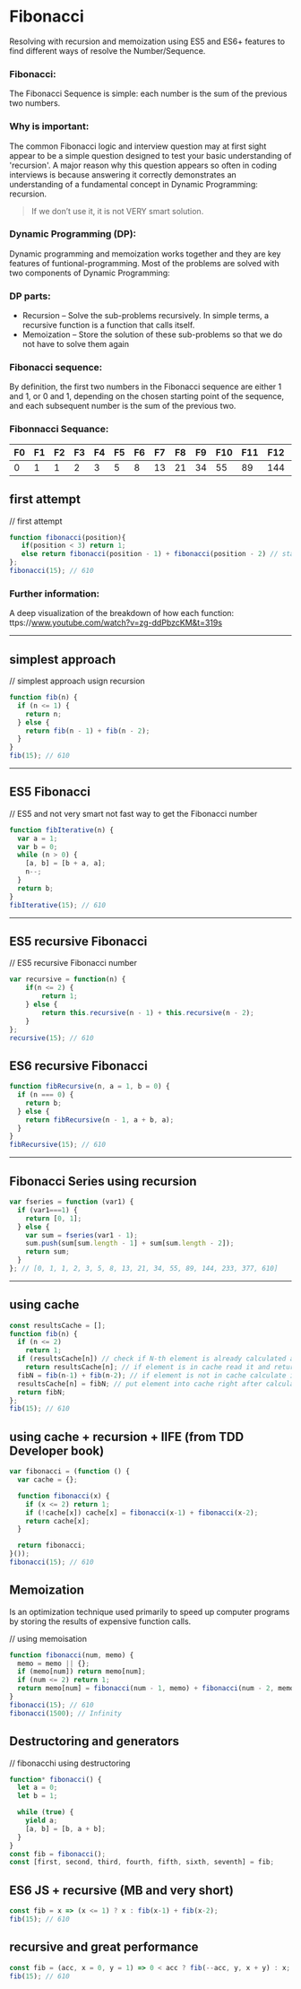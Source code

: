 # Fibonacci 
Resolving with recursion and memoization using ES5 and ES6+ features to find different ways of resolve the Number/Sequence.


### Fibonacci:
The Fibonacci Sequence is simple: each number is the sum of the previous two numbers.

### Why is important:
The common Fibonacci logic and interview question may at first sight appear to be a simple question designed to test your basic understanding of 'recursion'. A major reason why this question appears so often in coding interviews is because answering it correctly demonstrates an understanding of a fundamental concept in Dynamic Programming: recursion. 

> If we don’t use it, it is not VERY smart solution.

### Dynamic Programming (DP):
Dynamic programming and memoization works together and they are key features of funtional-programming. Most of the problems are solved with two components of Dynamic Programming:

### DP parts:
- Recursion – Solve the sub-problems recursively. In simple terms, a recursive function is a function that calls itself.<br>
- Memoization – Store the solution of these sub-problems so that we do not have to solve them again<br>

### Fibonacci sequence:
By definition, the first two numbers in the Fibonacci sequence are either 1 and 1, or 0 and 1, depending on the chosen starting point of the sequence,
and each subsequent number is the sum of the previous two.


### Fibonnacci Sequance:
| F0  | F1  | F2  | F3  | F4 | F5 | F6 | F7 | F8 | F9 | F10| F11| F12| F13| F14| F15| F16|
|---	|---	|---	|---	|--- |--- |--- |--- |--- |----|----|----|----|----|----|----|----|
| 0   | 1   | 1   | 2   | 3	 | 5  | 8  | 13 | 21 | 34 | 55 | 89 | 144| 233| 377| 610| 987|


## first attempt
// first attempt
```javascript
function fibonacci(position){
   if(position < 3) return 1;
   else return fibonacci(position - 1) + fibonacci(position - 2) // stack overflow: you've to exceed the maximum call stack limit.
};
fibonacci(15); // 610
```

### Further information:
A deep visualization of the breakdown of how each function: ttps://www.youtube.com/watch?v=zg-ddPbzcKM&t=319s

---

## simplest approach
// simplest approach usign recursion
```javascript
function fib(n) {
  if (n <= 1) {
    return n;
  } else {
    return fib(n - 1) + fib(n - 2);
  }
}
fib(15); // 610
```
---

## ES5 Fibonacci
// ES5 and not very smart not fast way to get the Fibonacci number
```javascript
function fibIterative(n) {
  var a = 1;
  var b = 0;
  while (n > 0) {
    [a, b] = [b + a, a];
    n--;
  }
  return b;
}
fibIterative(15); // 610
```

---

## ES5 recursive Fibonacci
// ES5 recursive Fibonacci number
```javascript
var recursive = function(n) {
    if(n <= 2) {
        return 1;
    } else {
        return this.recursive(n - 1) + this.recursive(n - 2);
    }
};
recursive(15); // 610
```

## ES6 recursive Fibonacci
```javascript
function fibRecursive(n, a = 1, b = 0) {
  if (n === 0) {
    return b;
  } else {
    return fibRecursive(n - 1, a + b, a);
  }
}
fibRecursive(15); // 610
```

---

## Fibonacci Series using recursion
```javascript
var fseries = function (var1) {
  if (var1===1) {
    return [0, 1];
  } else {
    var sum = fseries(var1 - 1);
    sum.push(sum[sum.length - 1] + sum[sum.length - 2]);
    return sum;
  }
}; // [0, 1, 1, 2, 3, 5, 8, 13, 21, 34, 55, 89, 144, 233, 377, 610]

```

---

## using cache 
```javascript
const resultsCache = [];
function fib(n) {
  if (n <= 2)
	return 1;
  if (resultsCache[n]) // check if N-th element is already calculated and stored in cache
    return resultsCache[n]; // if element is in cache read it and return
  fibN = fib(n-1) + fib(n-2); // if element is not in cache calculate it
  resultsCache[n] = fibN; // put element into cache right after calculating it
  return fibN;
};
fib(15); // 610
```

## using cache + recursion + IIFE (from TDD Developer book)
```javascript
var fibonacci = (function () {
  var cache = {};

  function fibonacci(x) {
    if (x <= 2) return 1;
    if (!cache[x]) cache[x] = fibonacci(x-1) + fibonacci(x-2);
    return cache[x];
  }

  return fibonacci;
}());
fibonacci(15); // 610
```

## Memoization
Is an optimization technique used primarily to speed up computer programs by storing the results of expensive function calls.

// using memoisation 
```javascript
function fibonacci(num, memo) {
  memo = memo || {};
  if (memo[num]) return memo[num];
  if (num <= 2) return 1;
  return memo[num] = fibonacci(num - 1, memo) + fibonacci(num - 2, memo);
}
fibonacci(15); // 610
fibonacci(1500); // Infinity
```

## Destructoring and generators
// fibonacchi using destructoring
```javascript
function* fibonacci() {
  let a = 0;
  let b = 1;

  while (true) {
    yield a;
    [a, b] = [b, a + b];
  }
}
const fib = fibonacci();
const [first, second, third, fourth, fifth, sixth, seventh] = fib;
```

## ES6 JS + recursive (MB and very short)
```javascript
const fib = x => (x <= 1) ? x : fib(x-1) + fib(x-2);
fib(15); // 610
```

## recursive and great performance
```javascript
const fib = (acc, x = 0, y = 1) => 0 < acc ? fib(--acc, y, x + y) : x;
fib(15); // 610
```
